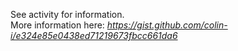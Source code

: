 See activity for information.\
More information here:
*https://gist.github.com/colin-i/e324e85e0438ed71219673fbcc661da6*
